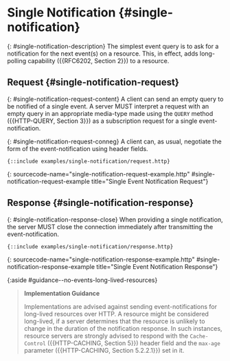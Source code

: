 # Single Notification {#single-notification}

{: #single-notification-description}
The simplest event query is to ask for a notification for the next event(s) on a resource. This, in effect, adds long-polling capability ({{RFC6202, Section 2}}) to a resource.

## Request {#single-notification-request}

{: #single-notification-request-content}
A client can send an empty query to be notified of a single event. A server MUST interpret a request with an empty query in an appropriate media-type made using the `QUERY` method ({{HTTP-QUERY, Section 3}}) as a subscription request for a single event-notification.

{: #single-notification-request-conneg}
A client can, as usual, negotiate the form of the event-notification using header fields.

~~~ http-message
{::include examples/single-notification/request.http}
~~~
{: sourcecode-name="single-notification-request-example.http" #single-notification-request-example title="Single Event Notification Request"}

## Response {#single-notification-response}

{: #single-notification-response-close}
When providing a single notification, the server MUST close the connection immediately after transmitting the event-notification.

~~~ http-message
{::include examples/single-notification/response.http}
~~~
{: sourcecode-name="single-notification-response-example.http" #single-notification-response-example title="Single Event Notification Response"}

{:aside #guidance--no-events-long-lived-resources}
> **Implementation Guidance**
>
> Implementations are advised against sending event-notifications for long-lived resources over HTTP. A resource might be considered long-lived, if a server determines that the resource is unlikely to change in the duration of the notification response. In such instances, resource servers are strongly advised to respond with the `Cache-Control` ({{HTTP-CACHING, Section 5}}) header field and the `max-age` parameter ({{HTTP-CACHING, Section 5.2.2.1}}) set in it.

